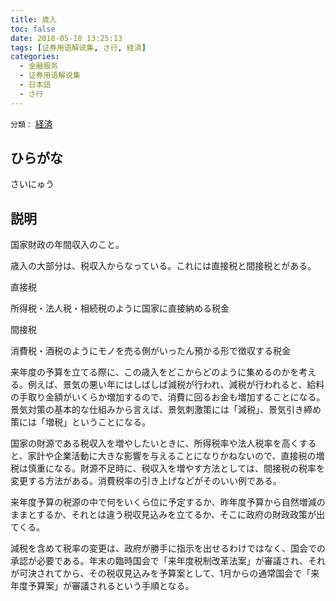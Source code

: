```yaml
---
title: 歳入
toc: false
date: 2018-05-18 13:25:13
tags: [证券用语解说集, さ行, 経済]
categories:
  - 金融服务
  - 证券用语解说集
  - 日本語
  - さ行
---
```


`分類：` [経済](/tags/経済/)

## ひらがな

さいにゅう

## 説明

国家財政の年間収入のこと。

歳入の大部分は、税収入からなっている。これには直接税と間接税とがある。

直接税

所得税・法人税・相続税のように国家に直接納める税金

間接税

消費税・酒税のようにモノを売る側がいったん預かる形で徴収する税金

来年度の予算を立てる際に、この歳入をどこからどのように集めるのかを考える。例えば、景気の悪い年にはしばしば減税が行われ、減税が行われると、給料の手取り金額がいくらか増加するので、消費に回るお金も増加することになる。景気対策の基本的な仕組みから言えば、景気刺激策には「減税」、景気引き締め策には「増税」ということになる。

国家の財源である税収入を増やしたいときに、所得税率や法人税率を高くすると、家計や企業活動に大きな影響を与えることになりかねないので、直接税の増税は慎重になる。財源不足時に、税収入を増やす方法としては、間接税の税率を変更する方法がある。消費税率の引き上げなどがそのいい例である。

来年度予算の税源の中で何をいくら位に予定するか、昨年度予算から自然増減のままとするか、それとは違う税収見込みを立てるか、そこに政府の財政政策が出てくる。

減税を含めて税率の変更は、政府が勝手に指示を出せるわけではなく、国会での承認が必要である。年末の臨時国会で「来年度税制改革法案」が審議され、それが可決されてから、その税収見込みを予算案として、1月からの通常国会で「来年度予算案」が審議されるという手順となる。
